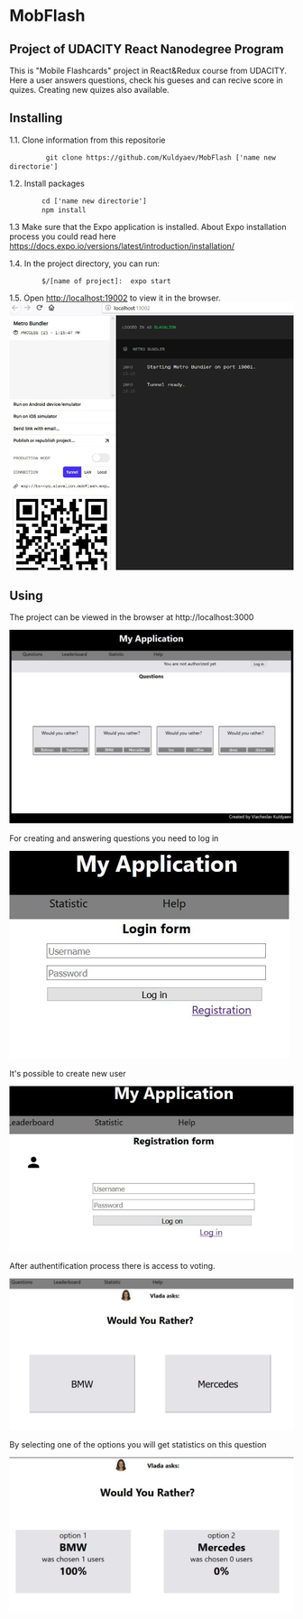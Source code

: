# MobFlash

## Project of UDACITY React Nanodegree Program

This is "Mobile Flashcards" project in React&Redux  course from UDACITY.
Here a user answers questions, check his gueses and can recive score in quizes.
Creating new quizes also available.

## Installing
1.1. Clone information from this repositorie

             git clone https://github.com/Kuldyaev/MobFlash ['name new directorie']
             
1.2. Install packages

            cd ['name new directorie']
            npm install

1.3  Make sure that the Expo application is installed. 
    About Expo installation process you could read here https://docs.expo.io/versions/latest/introduction/installation/

            
1.4. In the project directory, you can run:

            $/[name of project]:  expo start

1.5. Open [http://localhost:19002](http://localhost:19002) to view it in the browser.
![demo](https://github.com/Kuldyaev/MobFlash/blob/master/src/utils/img/image5.JPG)


 ## Using 

The project can be viewed in the browser at http://localhost:3000

![demo](https://github.com/Kuldyaev/W-Y-R/blob/master/src/icons/1.JPG)

For creating and answering questions you need to log in

![demo](https://github.com/Kuldyaev/W-Y-R/blob/master/src/icons/2.JPG)

It's possible to create new user

![demo](https://github.com/Kuldyaev/W-Y-R/blob/master/src/icons/3.JPG)

After authentification process there is access to voting.  

![demo](https://github.com/Kuldyaev/W-Y-R/blob/master/src/icons/4.JPG)

By selecting one of the options you will get statistics  on this question

![demo](https://github.com/Kuldyaev/W-Y-R/blob/master/src/icons/5.JPG)




